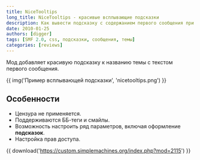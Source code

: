 ```yaml
---
title: NiceTooltips
long_title: NiceTooltips - красивые всплывающие подсказки
description: Как вывести подсказку с содержанием первого сообщения при наведении на заголовок темы.
date: 2010-01-25
authors: [digger]
tags: [SMF 2.0, css, подсказки, сообщения, темы]
categories: [reviews]
---
```


Мод добавляет красивую подсказку к названию темы с текстом первого сообщения.

<!-- more -->

{{ img('Пример всплывающей подсказки', 'nicetooltips.png') }}

## Особенности

* Цензура не применяется.
* Поддерживаются ББ-теги и смайлы.
* Возможность настроить ряд параметров, включая оформление **подсказок**.
* Настройка прав доступа.

{{ download('https://custom.simplemachines.org/index.php?mod=2115') }}
